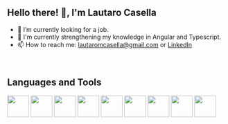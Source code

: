 ## Hello there! 👋, I'm Lautaro Casella

- 🔭 I’m currently looking for a job.
- 🌱 I'm currently strengthening my knowledge in Angular and Typescript.
- 📫 How to reach me: lautaromcasella@gmail.com or [LinkedIn](https://www.linkedin.com/in/lautaro-casella-b990a6216/)

</br>

## Languages and Tools

<p align="left">
<img height="50" src="https://icongr.am/devicon/html5-original.svg?size=128&color=6f2cf5">
<img height="50" src="https://icongr.am/devicon/css3-original.svg?size=128&color=6f2cf5">
<img height="50" src="https://icongr.am/devicon/javascript-original.svg?size=128&color=6f2cf5">
<img height="50" src="https://icongr.am/devicon/typescript-original.svg?size=128&color=6f2cf5">
<img height="50" src="https://icongr.am/devicon/angularjs-original.svg?size=128&color=currentColor">
<img height="50" src="https://icongr.am/devicon/react-original.svg?size=128&color=6f2cf5">
<img height="50" src="https://icongr.am/devicon/bootstrap-plain.svg?size=128&color=6f2cf5">
<img height="50" src="https://icongr.am/devicon/git-original.svg?size=128&color=6f2cf5">
<img height="50" src="https://cdn.sanity.io/images/599r6htc/localized/46a76c802176eb17b04e12108de7e7e0f3736dc6-1024x1024.png?w=670&h=670&q=75&fit=max&auto=format">
</p>

</br>



<!--
**lmcasella/lmcasella** is a ✨ _special_ ✨ repository because its `README.md` (this file) appears on your GitHub profile.

Here are some ideas to get you started:

- 👯 I’m looking to collaborate on ...
- 🤔 I’m looking for help with ...
- 💬 Ask me about ...
- 😄 Pronouns: ...
- ⚡ Fun fact: ...
-->
